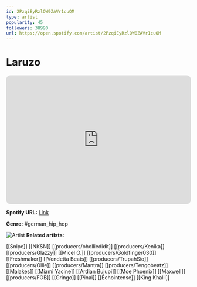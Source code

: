 ```yaml
---
id: 2PzqiEyRzlQW0ZAVr1cuQM
type: artist
popularity: 45
followers: 38990
url: https://open.spotify.com/artist/2PzqiEyRzlQW0ZAVr1cuQM
---
```

# Laruzo

<iframe style="border-radius:12px" src="https://open.spotify.com/embed/artist/2PzqiEyRzlQW0ZAVr1cuQM" width="100%" height="352" frameBorder="0" allowfullscreen="" allow="autoplay; clipboard-write; encrypted-media; fullscreen; picture-in-picture" loading="lazy"></iframe>

**Spotify URL:** [Link](https://open.spotify.com/artist/2PzqiEyRzlQW0ZAVr1cuQM)

**Genre:**  #german_hip_hop

![Artist](https://i.scdn.co/image/ab6761610000e5eb36e76a8a260b10dbc77bc121)
**Related artists:**

[[Snipe]]
[[NKSN]]
[[producers/oholliedidit]]
[[producers/Kenika]]
[[producers/Glazzy]]
[[Micel O.]]
[[producers/Goldfinger030]]
[[Freshmaker]]
[[Vendetta Beats]]
[[producers/TrupahSio]]
[[producers/Ollie]]
[[producers/Mantra]]
[[producers/Tengobeatz]]
[[Malakes]]
[[Miami Yacine]]
[[Ardian Bujupi]]
[[Moe Phoenix]]
[[Maxwell]]
[[producers/FOB]]
[[Gringo]]
[[Pinai]]
[[Echointense]]
[[King Khalil]]

